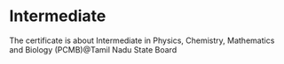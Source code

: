 # Intermediate
The certificate is about Intermediate in Physics, Chemistry, Mathematics and Biology (PCMB)@Tamil Nadu State Board
